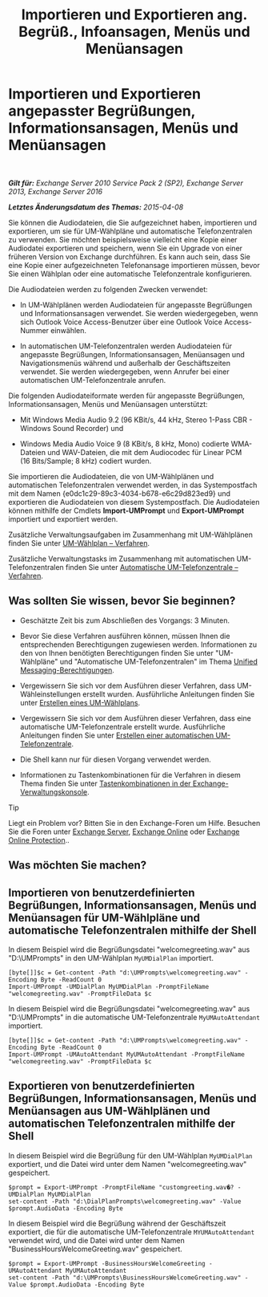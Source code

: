 ﻿---
title: 'Importieren und Exportieren ang. Begrüß., Infoansagen, Menüs und Menüansagen'
TOCTitle: Importieren und Exportieren angepasster Begrüßungen, Informationsansagen, Menüs und Menüansagen
ms:assetid: e82da5d5-625f-4d8b-8d31-ac45513aacfd
ms:mtpsurl: https://technet.microsoft.com/de-de/library/Ee681667(v=EXCHG.150)
ms:contentKeyID: 54652711
ms.date: 04/24/2018
mtps_version: v=EXCHG.150
ms.translationtype: HT
---

# Importieren und Exportieren angepasster Begrüßungen, Informationsansagen, Menüs und Menüansagen

 

_**Gilt für:** Exchange Server 2010 Service Pack 2 (SP2), Exchange Server 2013, Exchange Server 2016_

_**Letztes Änderungsdatum des Themas:** 2015-04-08_

Sie können die Audiodateien, die Sie aufgezeichnet haben, importieren und exportieren, um sie für UM-Wählpläne und automatische Telefonzentralen zu verwenden. Sie möchten beispielsweise vielleicht eine Kopie einer Audiodatei exportieren und speichern, wenn Sie ein Upgrade von einer früheren Version von Exchange durchführen. Es kann auch sein, dass Sie eine Kopie einer aufgezeichneten Telefonansage importieren müssen, bevor Sie einen Wählplan oder eine automatische Telefonzentrale konfigurieren.

Die Audiodateien werden zu folgenden Zwecken verwendet:

  - In UM-Wählplänen werden Audiodateien für angepasste Begrüßungen und Informationsansagen verwendet. Sie werden wiedergegeben, wenn sich Outlook Voice Access-Benutzer über eine Outlook Voice Access-Nummer einwählen.

  - In automatischen UM-Telefonzentralen werden Audiodateien für angepasste Begrüßungen, Informationsansagen, Menüansagen und Navigationsmenüs während und außerhalb der Geschäftszeiten verwendet. Sie werden wiedergegeben, wenn Anrufer bei einer automatischen UM-Telefonzentrale anrufen.

Die folgenden Audiodateiformate werden für angepasste Begrüßungen, Informationsansagen, Menüs und Menüansagen unterstützt:

  - Mit Windows Media Audio 9.2 (96 KBit/s, 44 kHz, Stereo 1-Pass CBR - Windows Sound Recorder) und

  - Windows Media Audio Voice 9 (8 KBit/s, 8 kHz, Mono) codierte WMA-Dateien und WAV-Dateien, die mit dem Audiocodec für Linear PCM (16 Bits/Sample; 8 kHz) codiert wurden.

Sie importieren die Audiodateien, die von UM-Wählplänen und automatischen Telefonzentralen verwendet werden, in das Systempostfach mit dem Namen {e0dc1c29-89c3-4034-b678-e6c29d823ed9} und exportieren die Audiodateien von diesem Systempostfach. Die Audiodateien können mithilfe der Cmdlets **Import-UMPrompt** und **Export-UMPrompt** importiert und exportiert werden.

Zusätzliche Verwaltungsaufgaben im Zusammenhang mit UM-Wählplänen finden Sie unter [UM-Wählplan – Verfahren](um-dial-plan-procedures-exchange-2013-help.md).

Zusätzliche Verwaltungstasks im Zusammenhang mit automatischen UM-Telefonzentralen finden Sie unter [Automatische UM-Telefonzentrale – Verfahren](https://technet.microsoft.com/de-de/library/JJ822155(v=EXCHG.150)).

## Was sollten Sie wissen, bevor Sie beginnen?

  - Geschätzte Zeit bis zum Abschließen des Vorgangs: 3 Minuten.

  - Bevor Sie diese Verfahren ausführen können, müssen Ihnen die entsprechenden Berechtigungen zugewiesen werden. Informationen zu den von Ihnen benötigten Berechtigungen finden Sie unter "UM-Wählpläne" und "Automatische UM-Telefonzentralen" im Thema [Unified Messaging-Berechtigungen](unified-messaging-permissions-exchange-2013-help.md).

  - Vergewissern Sie sich vor dem Ausführen dieser Verfahren, dass UM-Wähleinstellungen erstellt wurden. Ausführliche Anleitungen finden Sie unter [Erstellen eines UM-Wählplans](https://technet.microsoft.com/de-de/library/Bb123819(v=EXCHG.150)).

  - Vergewissern Sie sich vor dem Ausführen dieser Verfahren, dass eine automatische UM-Telefonzentrale erstellt wurde. Ausführliche Anleitungen finden Sie unter [Erstellen einer automatischen UM-Telefonzentrale](https://technet.microsoft.com/de-de/library/Aa998875(v=EXCHG.150)).

  - Die Shell kann nur für diesen Vorgang verwendet werden.

  - Informationen zu Tastenkombinationen für die Verfahren in diesem Thema finden Sie unter [Tastenkombinationen in der Exchange-Verwaltungskonsole](keyboard-shortcuts-in-the-exchange-admin-center-exchange-online-protection-help.md).


> [!TIP]
> Liegt ein Problem vor? Bitten Sie in den Exchange-Foren um Hilfe. Besuchen Sie die Foren unter <A href="https://go.microsoft.com/fwlink/p/?linkid=60612">Exchange Server</A>, <A href="https://go.microsoft.com/fwlink/p/?linkid=267542">Exchange Online</A> oder <A href="https://go.microsoft.com/fwlink/p/?linkid=285351">Exchange Online Protection</A>..



## Was möchten Sie machen?

## Importieren von benutzerdefinierten Begrüßungen, Informationsansagen, Menüs und Menüansagen für UM-Wählpläne und automatische Telefonzentralen mithilfe der Shell

In diesem Beispiel wird die Begrüßungsdatei "welcomegreeting.wav" aus "D:\\UMPrompts" in den UM-Wählplan `MyUMDialPlan` importiert.

    [byte[]]$c = Get-content -Path "d:\UMPrompts\welcomegreeting.wav" -Encoding Byte -ReadCount 0
    Import-UMPrompt -UMDialPlan MyUMDialPlan -PromptFileName "welcomegreeting.wav" -PromptFileData $c

In diesem Beispiel wird die Begrüßungsdatei "welcomegreeting.wav" aus "D:\\UMPrompts" in die automatische UM-Telefonzentrale `MyUMAutoAttendant` importiert.

    [byte[]]$c = Get-content -Path "d:\UMPrompts\welcomegreeting.wav" -Encoding Byte -ReadCount 0
    Import-UMPrompt -UMAutoAttendant MyUMAutoAttendant -PromptFileName "welcomegreeting.wav" -PromptFileData $c

## Exportieren von benutzerdefinierten Begrüßungen, Informationsansagen, Menüs und Menüansagen aus UM-Wählplänen und automatischen Telefonzentralen mithilfe der Shell

In diesem Beispiel wird die Begrüßung für den UM-Wählplan `MyUMDialPlan` exportiert, und die Datei wird unter dem Namen "welcomegreeting.wav" gespeichert.

    $prompt = Export-UMPrompt -PromptFileName "customgreeting.wav�? -UMDialPlan MyUMDialPlan
    set-content -Path "d:\DialPlanPrompts\welcomegreeting.wav" -Value $prompt.AudioData -Encoding Byte

In diesem Beispiel wird die Begrüßung während der Geschäftszeit exportiert, die für die automatische UM-Telefonzentrale `MYUMAutoAttendant` verwendet wird, und die Datei wird unter dem Namen "BusinessHoursWelcomeGreeting.wav" gespeichert.

    $prompt = Export-UMPrompt -BusinessHoursWelcomeGreeting -UMAutoAttendant MyUMAutoAttendant
    set-content -Path "d:\UMPrompts\BusinessHoursWelcomeGreeting.wav" -Value $prompt.AudioData -Encoding Byte

